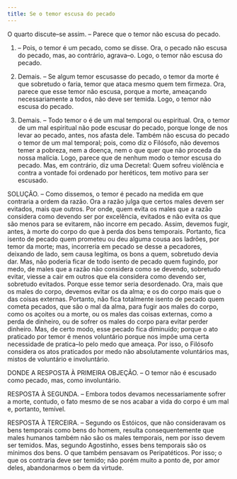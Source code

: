 ```yaml
---
title: Se o temor escusa do pecado
---
```


O quarto discute–se assim. – Parece que o temor não escusa do pecado.  

1. – Pois, o temor é um pecado, como se disse. Ora, o pecado não escusa do pecado, mas, ao contrário, agrava–o. Logo, o temor não escusa do pecado.  

2. Demais. – Se algum temor escusasse do pecado, o temor da morte é que sobretudo o faria, temor que ataca mesmo quem tem firmeza. Ora, parece que esse temor não escusa, porque a morte, ameaçando necessariamente a todos, não deve ser temida. Logo, o temor não escusa do pecado.  

3. Demais. – Todo temor o é de um mal temporal ou espiritual. Ora, o temor de um mal espiritual não pode escusar do pecado, porque longe de nos levar ao pecado, antes, nos afasta dele. Também não escusa do pecado o temor de um mal temporal; pois, como diz o Filósofo, não devemos temer a pobreza, nem a doença, nem o que quer que não proceda da nossa malícia. Logo, parece que de nenhum modo o temor escusa do pecado.  Mas, em contrário, diz uma Decretal: Quem sofreu violência e contra a vontade foi ordenado por heréticos, tem motivo para ser escusado.  

SOLUÇÃO. – Como dissemos, o temor é pecado na medida em que contraria a ordem da razão. Ora a razão julga que certos males devem ser evitados, mais que outros. Por onde, quem evita os males que a razão considera como devendo ser por excelência, evitados e não evita os que são menos para se evitarem, não incorre em pecado. Assim, devemos fugir, antes, à morte do corpo do que à perda dos bens temporais. Portanto, fica isento de pecado quem prometeu ou deu alguma cousa aos ladrões, por temor da morte; mas, incorreria em pecado se desse a pecadores, deixando de lado, sem causa legítima, os bons a quem, sobretudo devia dar. Mas, não poderia ficar de todo isento de pecado quem fugindo, por medo, de males que a razão não considera como se devendo, sobretudo evitar, viesse a cair em outros que ela considera como devendo ser, sobretudo evitados. Porque esse temor seria desordenado. Ora, mais que os males do corpo, devemos evitar os da alma; e os do corpo mais que o das coisas externas. Portanto, não fica totalmente isento de pecado quem cometa pecados, que são o mal da alma, para fugir aos males do corpo, como os açoites ou a morte, ou os males das coisas externas, como a perda de dinheiro, ou de sofrer os males do corpo para evitar perder dinheiro. Mas, de certo modo, esse pecado fica diminuído; porque o ato praticado por temor é menos voluntário porque nos impõe uma certa necessidade de pratica–lo pelo medo que ameaça. Por isso, o Filósofo considera os atos praticados por medo não absolutamente voluntários mas, mistos de voluntário e involuntário.  

DONDE A RESPOSTA À PRIMEIRA OBJEÇÃO. – O temor não é escusado como pecado, mas, como involuntário.  

RESPOSTA À SEGUNDA. – Embora todos devamos necessariamente sofrer a morte, contudo, o fato mesmo de se nos acabar a vida do corpo é um mal e, portanto, temível.  

RESPOSTA À TERCEIRA. – Segundo os Estóicos, que não consideravam os bens temporais como bens do homem, resulta consequentemente que males humanos também não são os males temporais, nem por isso devem ser temidos. Mas, segundo Agostinho, esses bens temporais são os mínimos dos bens. O que também pensavam os Peripatéticos. Por isso; o que os contraria deve ser temido; não porém muito a ponto de, por amor deles, abandonarmos o bem da virtude.